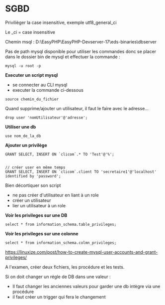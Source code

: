 # SGBD

Privilièger la case insensitive, exemple utf8_general_ci

Le _ci = case insensitive

Chemin msql : D:\EasyPHP\EasyPHP-Devserver-17\eds-binaries\dbserver

Pas de path mysql disponible pour utiliser les commandes donc se placer dans le dossier bin de mysql et effectuer la commande :

```
mysql -u root -p
```
**Executer un script mysql**
- se connecter au CLI mysql
- executer la commande ci-dessous

```
source chemin_du_fichier
```
Quand supprime/ajouter un utilisateur, il faut le faire avec le adresse...

```
drop user 'nomUtilisateur'@'adresse';
```

**Utiliser une db**

```
use nom_de_la_db
```

**Ajouter un privilège**

```
GRANT SELECT, INSERT ON `clicom`.* TO 'Test'@'%';


// créer user en même temps
GRANT SELECT, INSERT ON `clicom`.client TO 'secretaire1'@'localhost' identified by 'password';
```

Bien décortiquer son script
- ne pas créer d'utilisateur en liant à un role
- créer un utilisateur
- lier un utilisateur à un role

**Voir les privileges sur une DB**

```
select * from information_schema.table_privileges;
```


**Voir les privileges sur une colonne**

```
select * from information_schema.colmn_privileges;
```
https://linuxize.com/post/how-to-create-mysql-user-accounts-and-grant-privileges/

A l'examen, créer deux fichiers, les procédure et les tests.

Si on doit changer un régle de DB dans une valeur :

- Il faut changer les anciennes valeurs pour garder une db intègre via une procédure
- il faut créer un trigger qui fera le changement
